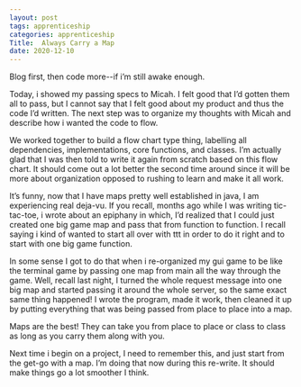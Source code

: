 ```yaml
---
layout: post 
tags: apprenticeship
categories: apprenticeship
Title:  Always Carry a Map
date: 2020-12-10
---
```


Blog first, then code more--if i’m still awake enough. 

Today, i showed my passing specs to Micah.  I felt good that I’d gotten them all to pass, but I cannot say that I felt good about my product and thus the code I’d written. The next step was to organize my thoughts with Micah and describe how i wanted the code to flow.

We worked together to build a flow chart type thing, labelling all dependencies, implementations, core functions, and classes.  I’m actually glad that I was then told to write it again from scratch based on this flow chart.  It should come out a lot better the second time around since it will be more about organization opposed to rushing to learn and make it all work.  

It’s funny, now that I have maps pretty well established in java, I am experiencing real deja-vu.   If you recall, months ago while I was writing tic-tac-toe, i wrote about an epiphany in which, I’d realized that I could just created one big game map and pass that from function to function.  I recall saying i kind of wanted to start all over with ttt in order to do it right and to start with one big game function.  

In some sense I got to do that when i re-organized my gui game to be like the terminal game by passing one map from main all the way through the game.  Well, recall last night, I turned the whole request message into one big map and started passing it around the whole server, so the same exact same thing happened!  I wrote the program, made it work, then cleaned it up by putting everything that was being passed from place to place into a map.

Maps are the best!  They can take you from place to place or class to class as long as you carry them along with you.  

Next time i begin on a project, I need to remember this, and just start from the get-go with a map.  I’m doing that now during this re-write.  It should make things go a lot smoother I think.
   
